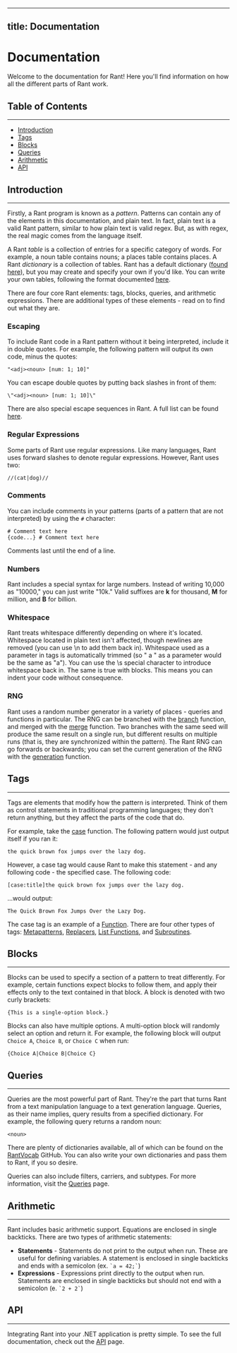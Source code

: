 ----
title: Documentation
----

# Documentation

Welcome to the documentation for Rant! Here you'll find information on how all the different parts of Rant work.

## Table of Contents
---
* [Introduction](#introduction)
* [Tags](#tags)
* [Blocks](#blocks)
* [Queries](#queries)
* [Arithmetic](#arithmetic)
* [API](#api)

## Introduction
---
Firstly, a Rant program is known as a *pattern*. Patterns can contain any of the elements in this documentation, and plain text. In fact, plain text is a valid Rant pattern, similar to how plain text is valid regex. But, as with regex, the real magic comes from the language itself. 

A Rant *table* is a collection of entries for a specific category of words. For example, a noun table contains nouns; a places table contains places. A Rant *dictionary* is a collection of tables. Rant has a default dictionary ([found here](https://github.com/theberkin/rantvocab)), but you may create and specify your own if you'd like. You can write your own tables, following the format documented [here](/dictionaries.html).

There are four core Rant elements: tags, blocks, queries, and arithmetic expressions. There are additional types of these elements - read on to find out what they are.

### Escaping
To include Rant code in a Rant pattern without it being interpreted, include it in double quotes. For example, the following pattern will output its own code, minus the quotes:
```rant
"<adj><noun> [num: 1; 10]"
```
You can escape double quotes by putting back slashes in front of them:
```rant
\"<adj><noun> [num: 1; 10]\"
```
There are also special escape sequences in Rant. A full list can be found [here](/escape-sequences.html).

### Regular Expressions
Some parts of Rant use regular expressions. Like many languages, Rant uses forward slashes to denote regular expressions. However, Rant uses two:
```rant
//(cat|dog)//
```

### Comments
You can include comments in your patterns (parts of a pattern that are not interpreted) by using the `#` character:
```rant
# Comment text here
{code...} # Comment text here
```
Comments last until the end of a line.

### Numbers
Rant includes a special syntax for large numbers. Instead of writing 10,000 as "10000," you can just write "10k."
Valid suffixes are __k__ for thousand, __M__ for million, and __B__ for billion.

### Whitespace
Rant treats whitespace differently depending on where it's located. Whitespace located in plain text isn't affected, though newlines are removed (you can use \n to add them back in). Whitespace used as a parameter in tags is automatically trimmed (so " a " as a parameter would be the same as "a"). You can use the \s special character to introduce whitespace back in. The same is true with blocks. This means you can indent your code without consequence.

### RNG
Rant uses a random number generator in a variety of places - queries and functions in particular. The RNG can be branched with the [branch](/functions.html#branch) function, and merged with the [merge](/functions.html#merge) function. Two branches with the same seed will produce the same result on a single run, but different results on multiple runs (that is, they are synchronized within the pattern). The Rant RNG can go forwards or backwards; you can set the current generation of the RNG with the [generation](/functions.html#generation) function.

## Tags
---
Tags are elements that modify how the pattern is interpreted. Think of them as control statements in traditional programming languages; they don't return anything, but they affect the parts of the code that do.

For example, take the [case](/functions.html#case) function. The following pattern would just output itself if you ran it:
```rant
the quick brown fox jumps over the lazy dog.
```
However, a case tag would cause Rant to make this statement - and any following code - the specified case. The following code:
```rant
[case:title]the quick brown fox jumps over the lazy dog.
```
...would output:
```rant
The Quick Brown Fox Jumps Over the Lazy Dog.
```
The case tag is an example of a [Function](/functions.html). There are four other types of tags: [Metapatterns](/metapatterns.html), [Replacers](/replacers.html), [List Functions](/lists.html), and [Subroutines](/subroutines.html).

## Blocks
---
Blocks can be used to specify a section of a pattern to treat differently. For example, certain functions expect blocks to follow them, and apply their effects only to the text contained in that block. A block is denoted with two curly brackets:
```rant
{This is a single-option block.}
```
Blocks can also have multiple options. A multi-option block will randomly select an option and return it. For example, the following block will output `Choice A`, `Choice B`, or `Choice C` when run:
```rant
{Choice A|Choice B|Choice C}
```

## Queries
---
Queries are the most powerful part of Rant. They're the part that turns Rant from a text manipulation language to a text generation language. Queries, as their name implies, query results from a specified dictionary. For example, the following query returns a random noun:
```rant
<noun>
```
There are plenty of dictionaries available, all of which can be found on the [RantVocab](https://github.com/TheBerkin/RantVocab) GitHub. You can also write your own dictionaries and pass them to Rant, if you so desire.

Queries can also include filters, carriers, and subtypes. For more information, visit the [Queries](/queries.html) page.

## Arithmetic
---
Rant includes basic arithmetic support. Equations are enclosed in single backticks. There are two types of arithmetic statements:
* __Statements__ - Statements do not print to the output when run. These are useful for defining variables. A statement is enclosed in single backticks and ends with a semicolon (ex. `` `a = 42;` ``)
* __Expressions__ - Expressions print directly to the output when run. Statements are enclosed in single backticks but should not end with a semicolon (e. `` `2 + 2` ``)

## API
---
Integrating Rant into your .NET application is pretty simple. To see the full documentation, check out the [API](/api.html) page.
